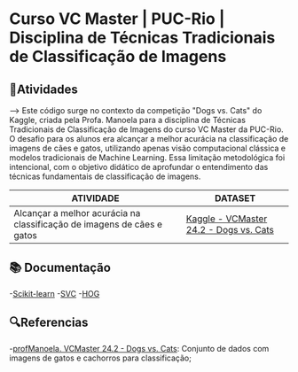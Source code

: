 #  Curso VC Master | PUC-Rio | Disciplina de Técnicas Tradicionais de Classificação de Imagens


## 📒Atividades

--> Este código surge no contexto da competição "Dogs vs. Cats" do Kaggle, criada pela Profa. Manoela para a disciplina de Técnicas Tradicionais de Classificação de Imagens do curso VC Master da PUC-Rio. 
O desafio para os alunos era alcançar a melhor acurácia na classificação de imagens de cães e gatos, utilizando apenas visão computacional clássica e modelos tradicionais de Machine Learning. Essa limitação 
metodológica foi intencional, com o objetivo didático de aprofundar o entendimento das técnicas fundamentais de classificação de imagens.



| ATIVIDADE  | DATASET |
| ------------- | ------------- |
| Alcançar a melhor acurácia na classificação de imagens de cães e gatos  | [Kaggle - VCMaster 24.2 - Dogs vs. Cats](https://www.kaggle.com/competitions/vc-master-24-2-dogs-vs-cats)  |



## 📚 Documentação

-[Scikit-learn](https://scikit-learn.org/stable/) 
-[SVC](https://scikit-learn.org/stable/modules/generated/sklearn.svm.SVC.html)
-[HOG](https://scikit-image.org/docs/stable/auto_examples/features_detection/plot_hog.html)





## 🔍Referencias

-[profManoela. VCMaster 24.2 - Dogs vs. Cats](https://www.kaggle.com/competitions/vc-master-24-2-dogs-vs-cats): Conjunto de dados com imagens de gatos e cachorros para classificação;

